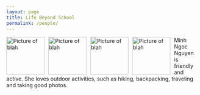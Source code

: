 ```yaml
---
layout: page
title: Life Beyond School
permalink: /people/
---
```



<img src="{{site.baseurl}}/images/1.jpg" alt="Picture of blah" width="100" 
style="float: left; margin-top: 0px; margin-right: 10px" /> 

<img src="{{site.baseurl}}/images/2.jpg" alt="Picture of blah" width="100" 
style="float: left; margin-top: 0px; margin-right: 10px" /> 

<img src="{{site.baseurl}}/images/3.jpg" alt="Picture of blah" width="100" 
style="float: left; margin-top: 0px; margin-right: 10px" /> 

<img src="{{site.baseurl}}/images/4.jpg" alt="Picture of blah" width="100" 
style="float: left; margin-top: 0px; margin-right: 10px" /> 

Minh Ngoc Nguyen is friendly and active.  She loves outdoor activities, such as hiking, backpacking, traveling and taking good photos.  

